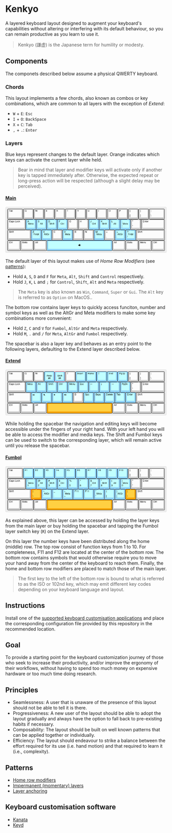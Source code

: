 # Kenkyo

A layered keyboard layout designed to augment your keyboard's capabilities without altering or interfering with its default behaviour, so you can remain productive as you learn to use it.

> Kenkyo (謙虚) is the Japanese term for humility or modesty.

## Components

The componets described below assume a physical QWERTY keyboard. 

### Chords

This layout implements a few chords, also known as combos or key combinations, which are common to all layers with the exception of _Extend_:

- `W` + `E`: `Esc`
- `I` + `O`: `BackSpace`
- `X` + `C`: `Tab`
- `,` + `.`: `Enter`

### Layers

Blue keys represent changes to the default layer. Orange indicates which keys can activate the current layer while held.

> Bear in mind that layer and modifier keys will activate only if another key is tapped immediately after. Otherwise, the expected repeat or long-press action will be respected (although a slight delay may be perceived).

#### [Main](https://www.keyboard-layout-editor.com/##@_name=Main;&@_w:1.5;&=Tab&=Q&=W&=E&=R&=T&=Y&=U&=I&=O&=P&=%7B%0A%5B&=%7D%0A%5D&_w:1.5;&=%7C%0A%5C;&@_w:1.75;&=Caps%20Lock&_c=#90D5FF;&=A%0A%0A%0A%0A%0A%0A%0A%0A%0AMeta&=S%0A%0A%0A%0A%0A%0A%0A%0A%0AAlt&=D%0A%0A%0A%0A%0A%0A%0A%0A%0AShift&=F%0A%0A%0A%0A%0A%0A%0A%0A%0ACtrl&_c=#cccccc;&=G&=H&_c=#90D5FF;&=J%0A%0A%0A%0A%0A%0A%0A%0A%0ACtrl&=K%0A%0A%0A%0A%0A%0A%0A%0A%0AShift&=L%0A%0A%0A%0A%0A%0A%0A%0A%0AAlt&=/:%0A/;%0A%0A%0A%0A%0A%0A%0A%0AMeta&_c=#cccccc;&=%22%0A'&_w:2.25;&=Enter;&@_w:2.25;&=Shift&_c=#90D5FF;&=Z%0A%0A%0A%0A%0A%0A%0A%0A%0AFmbl&=X%0A%0A%0A%0A%0A%0A%0A%0A%0AAltGr&_c=#cccccc;&=C&_c=#90D5FF;&=V%0A%0A%0A%0A%0A%0A%0A%0A%0AMeta&_c=#cccccc;&=B&=N&_c=#90D5FF;&=M%0A%0A%0A%0A%0A%0A%0A%0A%0AMeta&_c=#cccccc;&=%3C%0A,&_c=#90D5FF;&=%3E%0A.%0A%0A%0A%0A%0A%0A%0A%0AAltGr&=?%0A//%0A%0A%0A%0A%0A%0A%0A%0AFmbl&_c=#cccccc&w:2.75;&=Shift;&@_w:1.25;&=Ctrl&_w:1.25;&=Meta&_w:1.25;&=Alt&_c=#90D5FF&a:7&w:6.25;&=%3Ci%20class/='fa%20fa-thumbs-up'%3E%3C//i%3E&_c=#cccccc&a:4&w:1.25;&=Alt&_w:1.25;&=Meta&_w:1.25;&=Menu&_w:1.25;&=Ctrl)
  
![Main layer image](images/main.png)

The default layer of this layout makes use of _Home Row Modifiers_ (see [patterns](#patterns)):

- Hold `A`, `S`, `D` and `F` for `Meta`, `Alt`, `Shift` and `Control` respectively.
- Hold `J`, `K`, `L` and `;` for `Control`, `Shift`, `Alt` and `Meta` respectively.

> The `Meta` key is also known as `Win`, `Command`, `Super` or `Gui`. The `Alt` key is referred to as `Option` on MacOS.. 

The bottom row contains layer keys to quickly access funciton, number and symbol keys as well as the AltGr and Meta modifiers to make some key combinations more convenient:

- Hold `Z`, `C` and `V` for `Fumbol`, `AltGr` and `Meta` respectively.
- Hold `M`, `.` and `/` for `Meta`, `AltGr` and `Fumbol` respectively.

The spacebar is also a layer key and behaves as an entry point to the following layers, defaulting to the Extend layer described below.
  
#### [Extend](https://www.keyboard-layout-editor.com/##@_name=extend;&@_w:1.5;&=Tab&=Q&=W&_c=#90D5FF&a:5;&=%0A%3Ci%20class/='fa%20fa-exchange'%3E%3C//i%3E%0A%0A%0A%0A%0AFmbl&=%0A%3Ci%20class/='fa%20fa-exchange'%3E%3C//i%3E%0A%0A%0A%0A%0AShift&_c=#cccccc&a:4;&=T&_c=#90D5FF;&=Insert&=Home&=%E2%86%91&=End&=PgUp&_c=#cccccc;&=%7B%0A%5B&=%7D%0A%5D&_w:1.5;&=%7C%0A%5C;&@_w:1.75;&=Caps%20Lock&_c=#90D5FF;&=Meta&=Alt&=Shift&=Ctrl&=Menu&=Esc&=%E2%86%90&=%E2%86%93&=%E2%86%92&=PgDn&_c=#cccccc;&=%22%0A'&_w:2.25;&=Enter;&@_w:2.25;&=Shift&_c=#90D5FF;&=%3Ci%20class/='kb%20kb-Multimedia-Play-Pause'%3E%3C//i%3E&=%3Ci%20class/='kb%20kb-Multimedia-Mute-2'%3E%3C//i%3E&=%3Ci%20class/='kb%20kb-Multimedia-Volume-Down-2'%3E%3C//i%3E&=%3Ci%20class/='kb%20kb-Multimedia-Volume-Up-2'%3E%3C//i%3E&_c=#cccccc;&=B&_c=#90D5FF;&=Spc&=Bspc&=Delete&=Tab&=Enter&_c=#cccccc&w:2.75;&=Shift;&@_w:1.25;&=Ctrl&_w:1.25;&=Meta&_w:1.25;&=Alt&_c=#FFA500&a:7&w:6.25;&=&_c=#cccccc&a:4&w:1.25;&=Alt&_w:1.25;&=Meta&_w:1.25;&=Menu&_w:1.25;&=Ctrl)
  
![Extend layer image](images/extend.png)

While holding the spacebar the navigation and editing keys will become accessible under the fingers of your right hand. With your left hand you will be able to access the modifier and media keys. The Shift and Fumbol keys can be used to switch to the corresponding layer, which will remain active until you release the spacebar.

#### [Fumbol](https://www.keyboard-layout-editor.com/##@_name=Fumbol;&@_w:1.5;&=Tab&_c=#90D5FF;&=F1&=F2&=F3&=F4&=F5&=F6&=F7&=F8&=F9&=F10&_c=#cccccc;&=%7B%0A%5B&=%7D%0A%5D&_w:1.5;&=%7C%0A%5C;&@_w:1.75;&=Caps%20Lock&_c=#90D5FF;&=!%0A1%0A%0A%0A%0A%0A%0A%0A%0AMeta&=/@%0A2%0A%0A%0A%0A%0A%0A%0A%0AAlt&=#%0A3%0A%0A%0A%0A%0A%0A%0A%0AShift&=$%0A4%0A%0A%0A%0A%0A%0A%0A%0ACtrl&=%25%0A5&=%5E%0A6&=/&%0A7%0A%0A%0A%0A%0A%0A%0A%0ACtrl&=*%0A8%0A%0A%0A%0A%0A%0A%0A%0AShift&=(%0A9%0A%0A%0A%0A%0A%0A%0A%0AAlt&=)%0A0%0A%0A%0A%0A%0A%0A%0A%0AMeta&_c=#cccccc;&=%22%0A'&_w:2.25;&=Enter;&@_w:2.25;&=Shift&_c=#FFA500;&=%7C%0A%5C&_c=#90D5FF;&=~%0A%60%0A%0A%0A%0A%0A%0A%0A%0AAltGr&=/_%0A-&=+%0A/=%0A%0A%0A%0A%0A%0A%0A%0AMeta&=F11&=F11&=%22%0A'%0A%0A%0A%0A%0A%0A%0A%0AMeta&=%7B%0A%5B&=%7D%0A%5D%0A%0A%0A%0A%0A%0A%0A%0AAltGr&_c=#FFA500;&=%7C%0A%5C&_c=#cccccc&w:2.75;&=Shift;&@_w:1.25;&=Ctrl&_w:1.25;&=Meta&_w:1.25;&=Alt&_c=#FFA500&a:7&w:6.25;&=&_c=#cccccc&a:4&w:1.25;&=Alt&_w:1.25;&=Meta&_w:1.25;&=Menu&_w:1.25;&=Ctrl)
  
![Fumbol layer image](images/fumbol.png)

As explained above, this layer can be accessed by holding the layer keys from the main layer or buy holding the spacebar and tapping the Fumbol layer switch key (`R`) on the Extend layer. 

On this layer the number keys have been distributed along the home (middle) row. The top row consist of function keys from 1 to 10. For completeness, F11 and F12 are located at the center of the bottom row. The bottom row contains symbols that would otherwise require you to move your hand away from the center of the keyboard to reach them. Finally, the home and bottom row modifiers are placed to match those of the main layer.

> The first key to the left of the bottom row is bound to what is referred to as the ISO or 102nd key, which may emit different key codes depending on your keyboard language and layout.

## Instructions

Install one of the [supported keyboard customisation applications](#keyboard-customisation-software) and place the corresponding configuration file provided by this repository in the recommended location.

## Goal

To provide a starting point for the keyboard customization journey of those who seek to increase their productivity, and/or improve the ergonomy of their workflows, without having to spend too much money on expensive hardware or too much time doing research.

## Principles

- Seamlessness: A user that is unaware of the presence of this layout should not be able to tell it is there. 
- Progressiveness: A new user of the layout should be able to adopt the layout gradually and always have the option to fall back to pre-existing habits if necessary.
- Composability: The layout should be built on well known patterns that can be applied together or individually.
- Efficiency: The layout should endeavour to strike a balance between the effort required for its use (i.e. hand motion) and that required to learn it (i.e., complexity).
  
## Patterns

- [Home row modifiers](https://precondition.github.io/home-row-mods)
- [Impermanent (momentary) layers](https://jonny-wamsley.gitbook.io/the-ultimate-guide-to-keyboard-layers/ch-3-layer-activators/3.3-shift-layers)
- [Layer anchoring](https://argenkiwi.medium.com/keyboard-layer-pinning-20aafede96e5)
 
## Keyboard customisation software

- [Kanata](https://github.com/jtroo/kanata)
- [Keyd](https://github.com/rvaiya/keyd)
